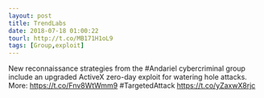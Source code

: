 ```yaml
---
layout: post
title: TrendLabs
date: 2018-07-18 01:00:22
tourl: http://t.co/MB171H1oL9
tags: [Group,exploit]
---
```

New reconnaissance strategies from the #Andariel cybercriminal group include an upgraded ActiveX zero-day exploit for watering hole attacks. More: https://t.co/Fnv8WtWmm9 #TargetedAttack https://t.co/yZaxwX8rjc